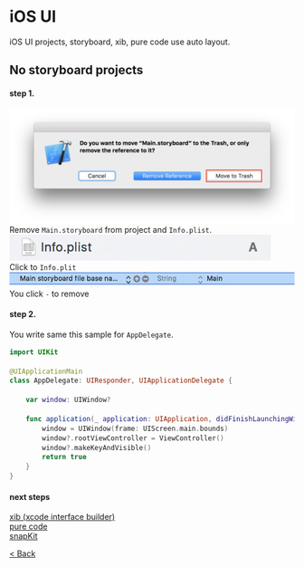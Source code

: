 # iOS UI
iOS UI projects, storyboard, xib, pure code use auto layout.   
## No storyboard projects  
#### step 1.  
![remove_storyboard](./remove_storyboard_0.png)  
Remove `Main.storyboard` from project and `Info.plist`.  
![xib_0](./remove_storyboard_1.png)  
Click to `Info.plit`  
![xib_1](./remove_storyboard_2.png)  
You click `-` to remove  

#### step 2.  
You write same this sample for `AppDelegate`.  
``` swift
import UIKit

@UIApplicationMain
class AppDelegate: UIResponder, UIApplicationDelegate {

    var window: UIWindow?

    func application(_ application: UIApplication, didFinishLaunchingWithOptions launchOptions: [UIApplicationLaunchOptionsKey: Any]?) -> Bool {
        window = UIWindow(frame: UIScreen.main.bounds)
        window?.rootViewController = ViewController()
        window?.makeKeyAndVisible()
        return true
    }
}
```

#### next steps  
[xib (xcode interface builder)](./xib.md)  
[pure code](./pureCode.md)  
[snapKit](./snapKit.md)
  
[< Back](../README.md)  